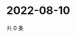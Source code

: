 # 2022-08-10

共 0 条

<!-- BEGIN WEIBO -->
<!-- 最后更新时间 Wed Aug 10 2022 23:16:23 GMT+0800 (China Standard Time) -->

<!-- END WEIBO -->
